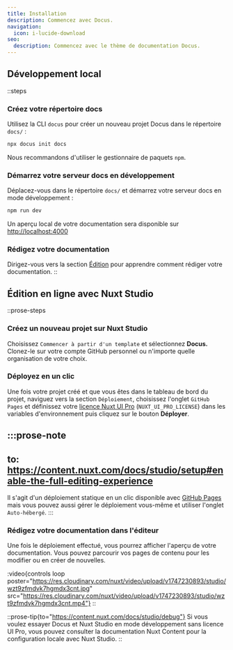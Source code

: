 ```yaml
---
title: Installation
description: Commencez avec Docus.
navigation:
  icon: i-lucide-download
seo:
  description: Commencez avec le thème de documentation Docus.
---
```


## Développement local

::steps
### Créez votre répertoire docs

Utilisez la CLI `docus` pour créer un nouveau projet Docus dans le répertoire `docs/` :

```bash [Terminal]
npx docus init docs
```

Nous recommandons d'utiliser le gestionnaire de paquets `npm`.

### Démarrez votre serveur docs en développement

Déplacez-vous dans le répertoire `docs/` et démarrez votre serveur docs en mode développement :

```bash [Terminal]
npm run dev
```

Un aperçu local de votre documentation sera disponible sur <http://localhost:4000>

### Rédigez votre documentation

Dirigez-vous vers la section [Édition](https://docus.dev/concepts/edition) pour apprendre comment rédiger votre documentation.
::

## Édition en ligne avec Nuxt Studio

::prose-steps
### Créez un nouveau projet sur Nuxt Studio

Choisissez `Commencer à partir d'un template` et sélectionnez **Docus.** Clonez-le sur votre compte GitHub personnel ou n'importe quelle organisation de votre choix.

### Déployez en un clic

Une fois votre projet créé et que vous êtes dans le tableau de bord du projet, naviguez vers la section `Déploiement`, choisissez l'onglet `GitHub Pages` et définissez votre [licence Nuxt UI Pro](https://ui.nuxt.com/pro/pricing) (`NUXT_UI_PRO_LICENSE`) dans les variables d'environnement puis cliquez sur le bouton **Déployer**.

  :::prose-note
  ---
  to: https://content.nuxt.com/docs/studio/setup#enable-the-full-editing-experience
  ---
  Il s'agit d'un déploiement statique en un clic disponible avec [GitHub Pages](https://docs.github.com/en/pages/getting-started-with-github-pages/creating-a-github-pages-site) mais vous pouvez aussi gérer le déploiement vous-même et utiliser l'onglet `Auto-hébergé`.
  :::

### Rédigez votre documentation dans l'éditeur

Une fois le déploiement effectué, vous pourrez afficher l'aperçu de votre documentation. Vous pouvez parcourir vos pages de contenu pour les modifier ou en créer de nouvelles.

:video{controls loop poster="https://res.cloudinary.com/nuxt/video/upload/v1747230893/studio/wzt9zfmdvk7hgmdx3cnt.jpg" src="https://res.cloudinary.com/nuxt/video/upload/v1747230893/studio/wzt9zfmdvk7hgmdx3cnt.mp4"}
::

::prose-tip{to="https://content.nuxt.com/docs/studio/debug"}
Si vous voulez essayer Docus et Nuxt Studio en mode développement sans licence UI Pro, vous pouvez consulter la documentation Nuxt Content pour la configuration locale avec Nuxt Studio.
:: 